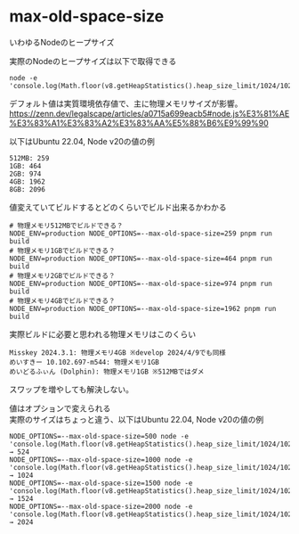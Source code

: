 # max-old-space-size
いわゆるNodeのヒープサイズ

実際のNodeのヒープサイズは以下で取得できる
```
node -e 'console.log(Math.floor(v8.getHeapStatistics().heap_size_limit/1024/1024))'
```

デフォルト値は実質環境依存値で、主に物理メモリサイズが影響。  
https://zenn.dev/legalscape/articles/a0715a699eacb5#node.js%E3%81%AE%E3%83%A1%E3%83%A2%E3%83%AA%E5%88%B6%E9%99%90

以下はUbuntu 22.04, Node v20の値の例
```
512MB: 259
1GB: 464
2GB: 974
4GB: 1962
8GB: 2096
```

値変えていてビルドするとどのくらいでビルド出来るかわかる
```
# 物理メモリ512MBでビルドできる？
NODE_ENV=production NODE_OPTIONS=--max-old-space-size=259 pnpm run build
# 物理メモリ1GBでビルドできる？
NODE_ENV=production NODE_OPTIONS=--max-old-space-size=464 pnpm run build
# 物理メモリ2GBでビルドできる？
NODE_ENV=production NODE_OPTIONS=--max-old-space-size=974 pnpm run build
# 物理メモリ4GBでビルドできる？
NODE_ENV=production NODE_OPTIONS=--max-old-space-size=1962 pnpm run build
```

実際ビルドに必要と思われる物理メモリはこのくらい
```
Misskey 2024.3.1: 物理メモリ4GB ※develop 2024/4/9でも同様
めいすきー 10.102.697-m544: 物理メモリ1GB
めいどるふぃん (Dolphin): 物理メモリ1GB ※512MBではダメ
```

スワップを増やしても解決しない。

値はオプションで変えられる  
実際のサイズはちょっと違う、以下はUbuntu 22.04, Node v20の値の例
```
NODE_OPTIONS=--max-old-space-size=500 node -e 'console.log(Math.floor(v8.getHeapStatistics().heap_size_limit/1024/1024))'
→ 524
NODE_OPTIONS=--max-old-space-size=1000 node -e 'console.log(Math.floor(v8.getHeapStatistics().heap_size_limit/1024/1024))'
→ 1024
NODE_OPTIONS=--max-old-space-size=1500 node -e 'console.log(Math.floor(v8.getHeapStatistics().heap_size_limit/1024/1024))'
→ 1524
NODE_OPTIONS=--max-old-space-size=2000 node -e 'console.log(Math.floor(v8.getHeapStatistics().heap_size_limit/1024/1024))'
→ 2024
```
